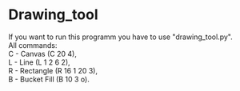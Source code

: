 # Drawing_tool
If you want to run this programm you have to use "drawing_tool.py".  
All commands:  
  C - Canvas (C 20 4),  
  L - Line (L 1 2 6 2),  
  R - Rectangle (R 16 1 20 3),  
  B - Bucket Fill (B 10 3 o). 

